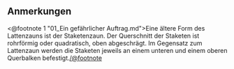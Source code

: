 <h2>Anmerkungen</h2>

<@footnote 1 "01_Ein gefährlicher Auftrag.md">Eine ältere Form des Lattenzauns
ist der Staketenzaun. Der Querschnitt der Staketen ist rohrförmig oder
quadratisch, oben abgeschrägt. Im Gegensatz zum Lattenzaun werden die Staketen
jeweils an einem unteren und einem oberen Querbalken befestigt.</@footnote>

